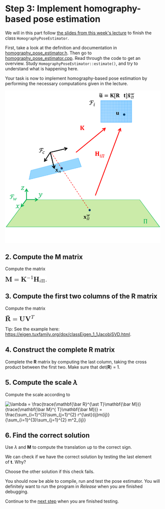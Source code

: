 # Step 3: Implement homography-based pose estimation
We will in this part follow [the slides from this week's lecture](https://www.uio.no/studier/emner/matnat/its/TEK5030/v20/forelesninger/lecture_6_1_pose-estimation.pdf) to finish the class `HomographyPoseEstimator`.

First, take a look at the definition and documentation in [homography_pose_estimator.h](../homography_pose_estimator.h). 
Then go to [homography_pose_estimator.cpp](../homography_pose_estimator.cpp). 
Read through the code to get an overview. 
Study `HomographyPoseEstimator::estimate()`, and try to understand what is happening here.

Your task is now to implement homography-based pose estimation by performing the necessary computations given in the lecture.

![Illustration of the homography-based pose estimation method](img/homography_pose_estimator.png)

## 2. Compute the **M** matrix
Compute the matrix

![\mathbf{M} = \mathbf{K} ^{-1} \mathbf{H}_{i\Pi}](img/math_formula-for-M.png)

## 3. Compute the first two columns of the **R** matrix
Compute the matrix

![\mathbf{\bar R}=\mathbf{UV}^T](img/math_formula-for-R_bar.png)

Tip: See the example here:   
https://eigen.tuxfamily.org/dox/classEigen_1_1JacobiSVD.html.

## 4. Construct the complete **R** matrix
Complete the **R** matrix by computing the last column, taking the cross product between the first two.
Make sure that det(**R**) = 1.

## 5. Compute the scale *&lambda;*
Compute the scale according to

![\lambda = \frac{trace(\mathbf{\bar R}^{\ast T}\mathbf{\bar M})}{trace(\mathbf{\bar M}^{ T}\mathbf{\bar M})}
  = \frac{\sum_{i=1}^{3}\sum_{j=1}^{2} r^{\ast}_{ij}m_{ij}}{\sum_{i=1}^{3}\sum_{j=1}^{2} m^2_{ij}}](img/math_scale.png)
  
## 6. Find the correct solution
Use *&lambda;* and **M** to compute the translation up to the correct sign.

We can check if we have the correct solution by testing the last element of **t**.
Why?

Choose the other solution if this check fails.

You should now be able to compile, run and test the pose estimator. 
You will definitely want to run the program in *Release* when you are finished debugging.

Continue to the [next step](4-implement-motion-only-bundle-adjustment.md) when you are finished testing.
